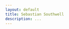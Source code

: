 ```yaml
---
layout: default
title: Sebastian Southwell
description: ...
---
```


<div>
<script>
  window.fbAsyncInit = function() {
    FB.init({
      appId      : '{your-app-id}',
      cookie     : true,
      xfbml      : true,
      version    : '{api-version}'
    });
      
    FB.AppEvents.logPageView();   
      
  };

  (function(d, s, id){
     var js, fjs = d.getElementsByTagName(s)[0];
     if (d.getElementById(id)) {return;}
     js = d.createElement(s); js.id = id;
     js.src = "https://connect.facebook.net/en_US/sdk.js";
     fjs.parentNode.insertBefore(js, fjs);
   }(document, 'script', 'facebook-jssdk'));
   
	function checkLoginState() {
	  FB.getLoginStatus(function(response) {
		statusChangeCallback(response);
	  });
	}
</script>
<fb:login-button 
  scope="public_profile,email"
  onlogin="checkLoginState();">
</fb:login-button>
</div>